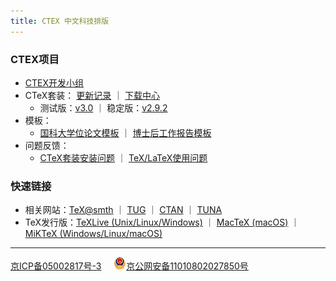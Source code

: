 ```yaml
---
title: CTEX 中文科技排版
---
```

### CTEX项目
- [CTEX开发小组](https://github.com/CTeX-org)
- CTeX套装： [更新记录](./CTeX/release-notes.md) ｜ [下载中心](./CTeX/download.md)
    - 测试版：[v3.0](./CTeX/download.md#testing) ｜ 稳定版：[v2.9.2](./CTeX/download.md#stable)
- 模板： 
    - [国科大学位论文模板](https://github.com/mohuangrui/ucasthesis) ｜ [博士后工作报告模板](https://github.com/Aloft-Lab/CTEX-Templates/tree/master/PostDocRep)
- 问题反馈：
    - [CTeX套装安装问题](https://github.com/Aloft-Lab/CTeX-Installer/issues) ｜ [TeX/LaTeX使用问题](https://github.com/CTeX-org/forum/issues)

### 快速链接
- 相关网站：[TeX@smth](http://www.smth.org/bbsdoc.php?board=TeX) ｜ [TUG](https://tug.org) ｜ [CTAN](https://ctan.org) ｜ [TUNA](https://mirrors.tuna.tsinghua.edu.cn)
- TeX发行版：[TeXLive (Unix/Linux/Windows)](https://tug.org/texlive/) ｜ [MacTeX (macOS)](https://tug.org/mactex/) ｜ [MiKTeX (Windows/Linux/macOS)](https://miktex.org)

---
[京ICP备05002817号-3](http://beian.miit.gov.cn) &nbsp;&nbsp;&nbsp; ![](/_images/police.png)[京公网安备11010802027850号](http://www.beian.gov.cn/portal/registerSystemInfo?recordcode=11010802027850)

